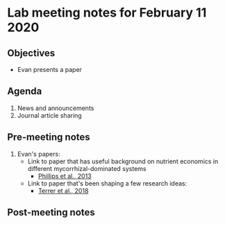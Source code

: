 # Lab meeting notes for February 11 2020

## Objectives
- Evan presents a paper

## Agenda
1. News and announcements
2. Journal article sharing

## Pre-meeting notes
1. Evan's papers:
    - Link to paper that has useful background on nutrient economics in different mycorrhizal-dominated systems
        - [Phillips et al., 2013](https://nph.onlinelibrary.wiley.com/doi/full/10.1111/nph.12221)
    - Link to paper that's been shaping a few research ideas:
        - [Terrer et al., 2018](https://nph.onlinelibrary.wiley.com/doi/pdf/10.1111/nph.14872)

## Post-meeting notes
